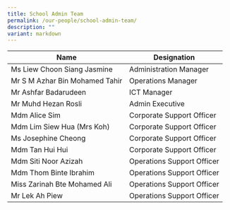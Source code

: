 ```yaml
---
title: School Admin Team
permalink: /our-people/school-admin-team/
description: ""
variant: markdown
---
```

| Name | Designation | 
| -------- | -------- | 
| Ms Liew Choon Siang Jasmine     | Administration Manager     |
| Mr S M Azhar Bin Mohamed Tahir    | Operations Manager     |
| Mr Ashfar Badarudeen     | ICT Manager     | 
| Mr Muhd Hezan Rosli     | Admin Executive     | 
| Mdm Alice Sim     | Corporate Support Officer     | 
| Mdm Lim Siew Hua (Mrs Koh)    | Corporate Support Officer     |
| Ms Josephine Cheong     | Corporate Support Officer     |
| Mdm Tan Hui Hui     | Corporate Support Officer     | 
| Mdm Siti Noor Azizah     | Operations Support Officer     |
| Mdm Thom Binte Ibrahim     | Operations Support Officer    | 
| Miss Zarinah Bte Mohamed Ali     | Operations Support Officer     | 
| Mr Lek Ah Piew     | Operations Support Officer     |